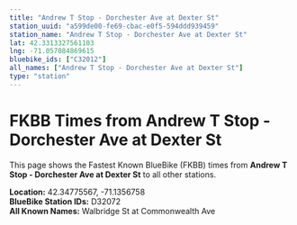```yaml
---
title: "Andrew T Stop - Dorchester Ave at Dexter St"
station_uuid: "a599de00-fe69-cbac-e0f5-594ddd939459"
station_name: "Andrew T Stop - Dorchester Ave at Dexter St"
lat: 42.3313327561103
lng: -71.057084869615
bluebike_ids: ["C32012"]
all_names: ["Andrew T Stop - Dorchester Ave at Dexter St"]
type: "station"
---
```


# FKBB Times from Andrew T Stop - Dorchester Ave at Dexter St

This page shows the Fastest Known BlueBike (FKBB) times from **Andrew T Stop - Dorchester Ave at Dexter St** to all other stations.

**Location:** 42.34775567, -71.1356758  
**BlueBike Station IDs:** D32072  
**All Known Names:** Walbridge St at Commonwealth Ave

